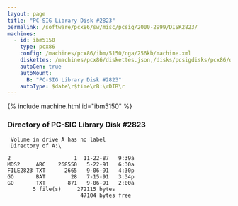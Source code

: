 ```yaml
---
layout: page
title: "PC-SIG Library Disk #2823"
permalink: /software/pcx86/sw/misc/pcsig/2000-2999/DISK2823/
machines:
  - id: ibm5150
    type: pcx86
    config: /machines/pcx86/ibm/5150/cga/256kb/machine.xml
    diskettes: /machines/pcx86/diskettes.json,/disks/pcsigdisks/pcx86/diskettes.json
    autoGen: true
    autoMount:
      B: "PC-SIG Library Disk #2823"
    autoType: $date\r$time\rB:\rDIR\r
---
```


{% include machine.html id="ibm5150" %}

### Directory of PC-SIG Library Disk #2823

     Volume in drive A has no label
     Directory of A:\

    2                    1  11-22-87   9:39a
    MDS2     ARC    268550   5-22-91   6:30a
    FILE2823 TXT      2665   9-06-91   4:30p
    GO       BAT        28   7-15-91   3:34p
    GO       TXT       871   9-06-91   2:00a
            5 file(s)     272115 bytes
                           47104 bytes free
